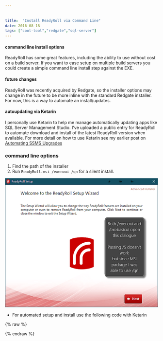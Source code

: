```yaml
---


title:  "Install ReadyRoll via Command Line"
date: 2016-08-18
tags: ["cool-tool","redgate","sql-server"]
---
```


#### command line install options

ReadyRoll has some great features, including the ability to use without cost on a build server. If you want to ease setup on multiple build servers you could create a simple command line install step against the EXE.

#### future changes

ReadyRoll was recently acquired by Redgate, so the installer options may change in the future to be more inline with the standard Redgate installer. For now, this is a way to automate an install/updates.

#### autoupdating via Ketarin

I personally use Ketarin to help me manage automatically updating apps like SQL Server Management Studio. I've uploaded a public entry for ReadyRoll to automate download and install of the latest ReadyRoll version when available. For more detail on how to use Ketarin see my earlier post on [Automating SSMS Upgrades](http://sheldonhull.com/automating-ssms-2016-updates-install/)

### command line options

1.  Find the path of the installer
2.  Run `ReadyRoll.msi /exenoui /qn` for a silent install.

![](/assets/img/2016-08-16_11-05-53.png)
- For automated setup and install use the following code with Ketarin

{% raw %}
 <script src="https://gist.github.com/sheldonhull/bfde8f5846555183e3abd4e7575bc2a9.js"></script>
{% endraw %}
